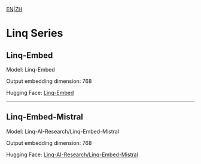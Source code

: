 [EN](README.md)|[ZH](../../../../zh/general_embedding/text_embedding/linq_series/README.md)

# Linq Series

## Linq-Embed

Model: Linq-Embed

Output embedding dimension: 768

Hugging Face: [Linq-Embed](https://huggingface.co/spaces/mteb/leaderboard)

---

## Linq-Embed-Mistral

Model: Linq-AI-Research/Linq-Embed-Mistral

Output embedding dimension: 768

Hugging Face: [Linq-AI-Research/Linq-Embed-Mistral](https://huggingface.co/Linq-AI-Research/Linq-Embed-Mistral) 